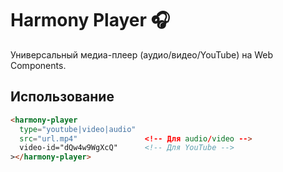 # Harmony Player 🎧  
Универсальный медиа-плеер (аудио/видео/YouTube) на Web Components.

## Использование  
```html
<harmony-player 
  type="youtube|video|audio"  
  src="url.mp4"               <!-- Для audio/video -->
  video-id="dQw4w9WgXcQ"      <!-- Для YouTube -->
></harmony-player>
